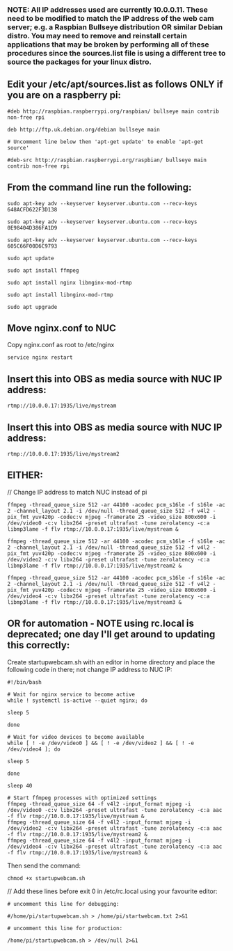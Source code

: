 ###  NOTE: All IP addresses used are currently 10.0.0.11.  These need to be modified to match the IP address of the web cam server; e.g. a Raspbian Bullseye distribution OR similar Debian distro.  You may need to remove and reinstall certain applications that may be broken by performing all of these procedures since the sources.list file is using a different tree to source the packages for your linux distro. 

## Edit your /etc/apt/sources.list as follows ONLY if you are on a raspberry pi:

```
#deb http://raspbian.raspberrypi.org/raspbian/ bullseye main contrib non-free rpi

deb http://ftp.uk.debian.org/debian bullseye main

# Uncomment line below then 'apt-get update' to enable 'apt-get source'

#deb-src http://raspbian.raspberrypi.org/raspbian/ bullseye main contrib non-free rpi
```

## From the command line run the following:

```
sudo apt-key adv --keyserver keyserver.ubuntu.com --recv-keys 648ACFD622F3D138

sudo apt-key adv --keyserver keyserver.ubuntu.com --recv-keys 0E98404D386FA1D9

sudo apt-key adv --keyserver keyserver.ubuntu.com --recv-keys 605C66F00D6C9793

sudo apt update

sudo apt install ffmpeg

sudo apt install nginx libnginx-mod-rtmp

sudo apt install libnginx-mod-rtmp

sudo apt upgrade
```

## Move nginx.conf to NUC
Copy nginx.conf as root to /etc/nginx

```service nginx restart```

## Insert this into OBS as media source with NUC IP address:
```rtmp://10.0.0.17:1935/live/mystream```

## Insert this into OBS as media source with NUC IP address:
```rtmp://10.0.0.17:1935/live/mystream2```


## EITHER:
// Change IP address to match NUC instead of pi
```
ffmpeg -thread_queue_size 512 -ar 44100 -acodec pcm_s16le -f s16le -ac 2 -channel_layout 2.1 -i /dev/null -thread_queue_size 512 -f v4l2 -pix_fmt yuv420p -codec:v mjpeg -framerate 25 -video_size 800x600 -i /dev/video0 -c:v libx264 -preset ultrafast -tune zerolatency -c:a libmp3lame -f flv rtmp://10.0.0.17:1935/live/mystream &
```
```
ffmpeg -thread_queue_size 512 -ar 44100 -acodec pcm_s16le -f s16le -ac 2 -channel_layout 2.1 -i /dev/null -thread_queue_size 512 -f v4l2 -pix_fmt yuv420p -codec:v mjpeg -framerate 25 -video_size 800x600 -i /dev/video2 -c:v libx264 -preset ultrafast -tune zerolatency -c:a libmp3lame -f flv rtmp://10.0.0.17:1935/live/mystream2 &
```
```
ffmpeg -thread_queue_size 512 -ar 44100 -acodec pcm_s16le -f s16le -ac 2 -channel_layout 2.1 -i /dev/null -thread_queue_size 512 -f v4l2 -pix_fmt yuv420p -codec:v mjpeg -framerate 25 -video_size 800x600 -i /dev/video4 -c:v libx264 -preset ultrafast -tune zerolatency -c:a libmp3lame -f flv rtmp://10.0.0.17:1935/live/mystream3 &
```
## OR for automation - NOTE using rc.local is deprecated; one day I'll get around to updating this correctly:
Create startupwebcam.sh with an editor in home directory and place the following code in there; not change IP address to NUC IP:
```
#!/bin/bash

# Wait for nginx service to become active
while ! systemctl is-active --quiet nginx; do

sleep 5

done

# Wait for video devices to become available
while [ ! -e /dev/video0 ] && [ ! -e /dev/video2 ] && [ ! -e /dev/video4 ]; do

sleep 5

done

sleep 40

# Start ffmpeg processes with optimized settings
ffmpeg -thread_queue_size 64 -f v4l2 -input_format mjpeg -i /dev/video0 -c:v libx264 -preset ultrafast -tune zerolatency -c:a aac -f flv rtmp://10.0.0.17:1935/live/mystream &
ffmpeg -thread_queue_size 64 -f v4l2 -input_format mjpeg -i /dev/video2 -c:v libx264 -preset ultrafast -tune zerolatency -c:a aac -f flv rtmp://10.0.0.17:1935/live/mystream2 &
ffmpeg -thread_queue_size 64 -f v4l2 -input_format mjpeg -i /dev/video4 -c:v libx264 -preset ultrafast -tune zerolatency -c:a aac -f flv rtmp://10.0.0.17:1935/live/mystream3 &
```
Then send the command:

```chmod +x startupwebcam.sh```

// Add these lines before exit 0 in /etc/rc.local using your favourite editor:
```
# uncomment this line for debugging:

#/home/pi/startupwebcam.sh > /home/pi/startwebcam.txt 2>&1

# uncomment this line for production:

/home/pi/startupwebcam.sh > /dev/null 2>&1
```
